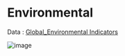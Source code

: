 # Environmental

Data : [Global_Environmental Indicators](https://www.kaggle.com/datasets/ruchi798/global-environmental-indicators)

![image](https://user-images.githubusercontent.com/31981663/164883781-5ceb8128-7814-43a4-9f9c-eee38274fe0b.png)
